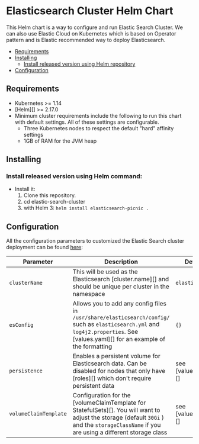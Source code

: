 # Elasticsearch Cluster Helm Chart


This Helm chart is a way to configure and run Elastic Search Cluster. We can also use Elastic Cloud on Kubernetes which is based on Operator pattern and is Elastic recommended way to deploy Elasticsearch. 


- [Requirements](#requirements)
- [Installing](#installing)
  - [Install released version using Helm repository](#install-released-version-using-helm-repository)
- [Configuration](#configuration)
## Requirements

* Kubernetes >= 1.14
* [Helm][] >= 2.17.0
* Minimum cluster requirements include the following to run this chart with
default settings. All of these settings are configurable.
  * Three Kubernetes nodes to respect the default "hard" affinity settings
  * 1GB of RAM for the JVM heap

## Installing

### Install released version using Helm command:

* Install it:
  1. Clone this repository.
  2. cd elastic-search-cluster
  3. with Helm 3: `helm install elasticsearch-picnic .`

## Configuration

All the configuration parameters to customized the Elastic Search cluster deployment can be found [here](https://github.com/elastic/helm-charts/tree/main/elasticsearch#configuration): 

| Parameter                          | Description                                                                                                                                                                                                                                                                                                       | Default                                          |
|------------------------------------|-------------------------------------------------------------------------------------------------------------------------------------------------------------------------------------------------------------------------------------------------------------------------------------------------------------------|--------------------------------------------------|
| `clusterName`                      | This will be used as the Elasticsearch [cluster.name][] and should be unique per cluster in the namespace                                                                                                                                                                                                         | `elasticsearch`                                  |
| `esConfig`                         | Allows you to add any config files in `/usr/share/elasticsearch/config/` such as `elasticsearch.yml` and `log4j2.properties`. See [values.yaml][] for an example of the formatting                                                                                                                                | `{}`                                             |
| `persistence`                      | Enables a persistent volume for Elasticsearch data. Can be disabled for nodes that only have [roles][] which don't require persistent data                                                                                                                                                                        | see [values.yaml][]                              |
| `volumeClaimTemplate`              | Configuration for the [volumeClaimTemplate for StatefulSets][]. You will want to adjust the storage (default `30Gi` ) and the `storageClassName` if you are using a different storage class                                                                                                                       | see [values.yaml][]                              |
